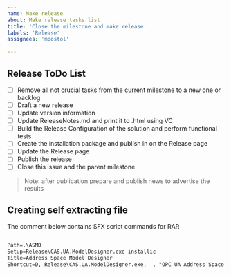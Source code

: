 ```yaml
---
name: Make release
about: Make release tasks list
title: 'Close the milestone and make release'
labels: 'Release'
assignees: 'mpostol'

---
```


## Release ToDo List

- [ ] Remove all not crucial tasks from the current milestone to a new one or backlog
- [ ] Draft a new release
- [ ] Update version information
- [ ] Update ReleaseNotes.md and print it to .html using VC
- [ ] Build the Release Configuration of the solution and perform functional tests
- [ ] Create the installation package and publish in on the Release page
- [ ] Update the Release page
- [ ] Publish the release
- [ ] Close this issue and the parent milestone

> Note: after publication prepare and publish news to advertise the results

## Creating self extracting file

The comment below contains SFX script commands for RAR

```txt

Path=.\ASMD
Setup=Release\CAS.UA.ModelDesigner.exe installic
Title=Address Space Model Designer
Shortcut=D, Release\CAS.UA.ModelDesigner.exe,  , "OPC UA Address Space Model Designer", asmd, Release\OPC_UA_ASMD_48.ico

```
